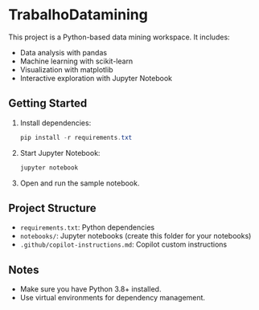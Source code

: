 # TrabalhoDatamining

This project is a Python-based data mining workspace. It includes:
- Data analysis with pandas
- Machine learning with scikit-learn
- Visualization with matplotlib
- Interactive exploration with Jupyter Notebook

## Getting Started

1. Install dependencies:
   ```powershell
   pip install -r requirements.txt
   ```
2. Start Jupyter Notebook:
   ```powershell
   jupyter notebook
   ```
3. Open and run the sample notebook.

## Project Structure
- `requirements.txt`: Python dependencies
- `notebooks/`: Jupyter notebooks (create this folder for your notebooks)
- `.github/copilot-instructions.md`: Copilot custom instructions

## Notes
- Make sure you have Python 3.8+ installed.
- Use virtual environments for dependency management.
